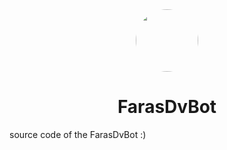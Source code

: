<div align="center">
<img src="https://user-images.githubusercontent.com/93007857/212830896-3c5a1487-b0a0-40eb-9bfc-c308b0e28571.jpg" height="100" style="border-radius:50%">
  <h1>FarasDvBot</h1>
</div>
source code of the FarasDvBot :)
